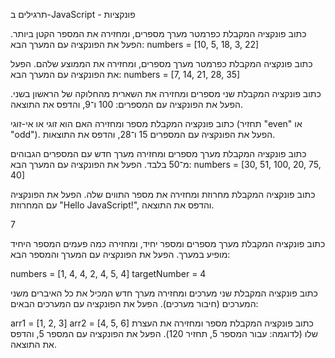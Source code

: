 תרגילים ב-JavaScript - פונקציות

כתוב פונקציה המקבלת כפרמטר מערך מספרים, ומחזירה את המספר הקטן ביותר. הפעל את הפונקציה עם המערך הבא: numbers = [10, 5, 18, 3, 22]

כתוב פונקציה המקבלת כפרמטר מערך מספרים, ומחזירה את הממוצע שלהם. הפעל את הפונקציה עם המערך הבא: numbers = [7, 14, 21, 28, 35]

כתוב פונקציה המקבלת שני מספרים ומחזירה את השארית מהחלוקה של הראשון בשני. הפעל את הפונקציה עם המספרים: 100 ו־9, והדפס את התוצאה.

כתוב פונקציה המקבלת מספר ומחזירה האם הוא זוגי או אי-זוגי (תחזיר "even" או "odd"). הפעל את הפונקציה עם המספרים 15 ו־28, והדפס את התוצאות.

כתוב פונקציה המקבלת מערך מספרים ומחזירה מערך חדש עם המספרים הגבוהים מ־50 בלבד. הפעל את הפונקציה עם המערך הבא: numbers = [30, 51, 100, 20, 75, 40]

כתוב פונקציה המקבלת מחרוזת ומחזירה את מספר התווים שלה. הפעל את הפונקציה עם המחרוזת "Hello JavaScript!", והדפס את התוצאה.

7

כתוב פונקציה המקבלת מערך מספרים ומספר יחיד, ומחזירה כמה פעמים המספר היחיד מופיע במערך. הפעל את הפונקציה עם המערך והמספר הבא:

numbers = [1, 4, 4, 2, 4, 5, 4] targetNumber = 4

כתוב פונקציה המקבלת שני מערכים ומחזירה מערך חדש המכיל את כל האיברים משני המערכים (חיבור מערכים). הפעל את הפונקציה עם המערכים הבאים:

arr1 = [1, 2, 3] arr2 = [4, 5, 6] כתוב פונקציה המקבלת מספר ומחזירה את העצרת שלו (לדוגמה: עבור המספר 5, תחזיר 120). הפעל את הפונקציה עם המספר 5, והדפס את התוצאה.

